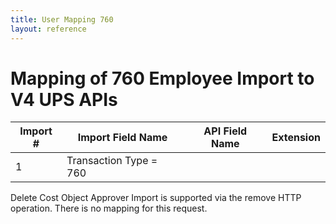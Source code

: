 ```yaml
---
title: User Mapping 760
layout: reference
---
```

# Mapping of 760 Employee Import to V4 UPS APIs 

Import #|Import Field Name|API Field Name|Extension
---|---|---|---
1|Transaction Type = 760|

Delete Cost Object Approver Import is supported via the remove HTTP operation. There is no mapping for this request.
